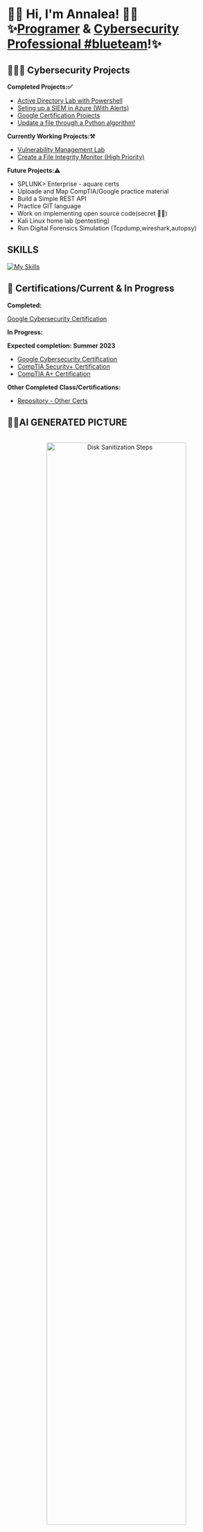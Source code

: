 <h1> 👋🏻 Hi, I'm Annalea! 👋🏻<br/>✨<a href=https://github.com/AnnaleaLayton/AnnaleaLayton/blob/main/Resume-Annalea-Layton.pdf>Programer</a> & <a href=https://www.linkedin.com/in/annalea-layton/>Cybersecurity Professional #blueteam</a>!✨

<h2>👩🏻‍💻 Cybersecurity Projects </h2>

<b>Completed Projects:✅</b>


  - [Active Directory Lab with Powershell](https://github.com/AnnaleaLayton/ActiveDirectoryLab#readme)
  - [Seting up a SIEM in Azure (With Alerts)](https://github.com/AnnaleaLayton/SIEM-Azure)
  - [Google Certification Projects](https://github.com/AnnaleaLayton/Secuirty-Aduit)
  - [Update a file through a Python algorithm!](https://github.com/AnnaleaLayton/Python-Algorithm/tree/main)


<b>Currently Working Projects:⚒️</b>
- [Vulnerability Management Lab](https://github.com/AnnaleaLayton/Vulnerability-Management-Lab)
- [Create a File Integrity Monitor (High Priority)](https://github.com/AnnaleaLayton/file-integrity)

<b>Future Projects:⚠️</b>
- SPLUNK> Enterprise - aquare certs 
- Uploade and Map CompTIA/Google practice material 
- Build a Simple REST API
- Practice GIT language
- Work on implementing open source code(secret 😶‍🌫️)
- Kali Linux home lab (pentesting)
- Run Digital Forensics Simulation (Tcpdump,wireshark,autopsy)


<h2>SKILLS</h2>

[![My Skills](https://skillicons.dev/icons?i=bash,python,github,gitlab,git,java,html,linux,mysql,powershell,raspberrypi)](https://skillicons.dev)


<h2>📜 Certifications/Current & In Progress</h2>
<b>Completed:</b>

[Google Cybersecurity Certification](https://github.com/AnnaleaLayton/AnnaleaLayton/files/11521349/Google.Cybersecurity.pdf)


<b>In Progress:</b>

  <b>Expected completion: Summer 2023</b>
  
- [Google Cybersecurity Certification](https://grow.google/certificates/cybersecurity/#?modal_active=none)
- [CompTIA Security+ Certification](https://www.comptia.org/certifications/security) 
- [CompTIA A+ Certification](https://www.comptia.org/certifications/a)

<b>Other Completed Class/Certifications:</b>
- [Repository - Other Certs](https://github.com/AnnaleaLayton/Other-Certs)

<h2>🤳🏻AI GENERATED PICTURE</h2>

<p align="center">
 <br/>
<img src="https://imgtr.ee/images/2023/05/12/lun9b.jpg" height="80%" width="80%" alt="Disk Sanitization Steps"/>
<br />

<!--
<h2> 🤳 Connect with me:</h2>##

[<img align="left" alt="JoshMadakor | LinkedIn" width="22px" src="https://cdn.jsdelivr.net/npm/simple-icons@v3/icons/linkedin.svg" />][linkedin]

[linkedin]: https://www.linkedin.com/in/annalea-layton



<!--
**annalealayton/annalealayton** is a ✨ _special_ ✨ repository because its `README.md` (this file) appears on your GitHub profile.

Here are some ideas to get you started:

- 🔭 I’m currently working on ...
- 🌱 I’m currently learning ...
- 👯 I’m looking to collaborate on ...
- 🤔 I’m looking for help with ...
- 💬 Ask me about ...
- 📫 How to reach me: ...
- 😄 Pronouns: ...
- ⚡ Fun fact: ...
-->
